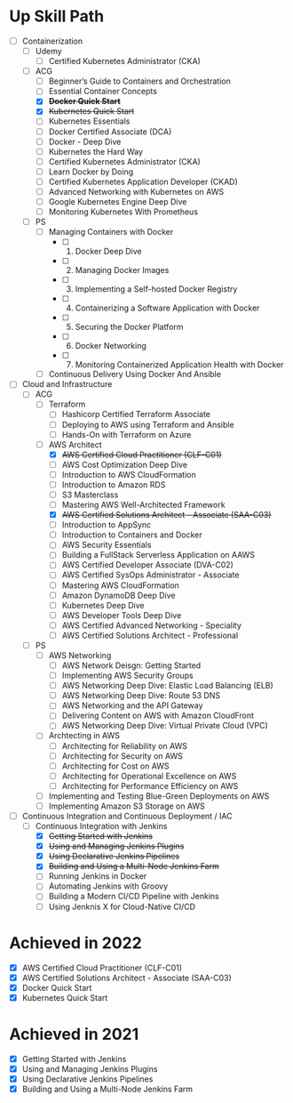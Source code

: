 # Up Skill Path
- [ ] Containerization
	- [ ] Udemy
		- [ ] Certified Kubernetes Administrator (CKA)
	- [ ] ACG
		- [ ] Beginner’s Guide to Containers and Orchestration
		- [ ] Essential Container Concepts
		- [x] **~~Docker Quick Start~~**
		- [x] ~~Kubernetes Quick Start~~
		- [ ] Kubernetes Essentials
		- [ ] Docker Certified Associate (DCA)
		- [ ] Docker - Deep Dive
		- [ ] Kubernetes the Hard Way
		- [ ] Certified Kubernetes Administrator (CKA)
		- [ ] Learn Docker by Doing
		- [ ] Certified Kubernetes Application Developer (CKAD)
		- [ ] Advanced Networking with Kubernetes on AWS
		- [ ] Google Kubernetes Engine Deep Dive
		- [ ] Monitoring Kubernetes With Prometheus

	- [ ] PS
		- [ ] Managing Containers with Docker
			- [ ] 01. Docker Deep Dive
			- [ ] 02. Managing Docker Images
			- [ ] 03. Implementing a Self-hosted Docker Registry
			- [ ] 04. Containerizing a Software Application with Docker
			- [ ] 05. Securing the Docker Platform
			- [ ] 06. Docker Networking
			- [ ] 07. Monitoring Containerized Application Health with Docker
		- [ ] Continuous Delivery Using Docker And Ansible
- [ ] Cloud and Infrastructure
	- [ ] ACG
		- [ ] Terraform
			- [ ] Hashicorp Certified Terraform Associate
			- [ ] Deploying to AWS using Terraform and Ansible
			- [ ] Hands-On with Terraform on Azure
		- [ ] AWS Architect
			- [x] ~~AWS Certified Cloud Practitioner (CLF-C01)~~
			- [ ] AWS Cost Optimization Deep Dive
			- [ ] Introduction to AWS CloudFormation
			- [ ] Introduction to Amazon RDS
			- [ ] S3 Masterclass
			- [ ] Mastering AWS Well-Architected Framework
			- [x] ~~AWS Certified Solutions Architect - Associate (SAA-C03)~~
			- [ ] Introduction to AppSync
			- [ ] Introduction to Containers and Docker
			- [ ] AWS Security Essentials
			- [ ] Building a FullStack Serverless Application on AAWS
			- [ ] AWS Certified Developer Associate (DVA-C02)
			- [ ] AWS Certified SysOps Administrator - Associate
			- [ ] Mastering AWS CloudFormation
			- [ ] Amazon DynamoDB Deep Dive
			- [ ] Kubernetes Deep Dive
			- [ ] AWS Developer Tools Deep Dive
			- [ ] AWS Certified Advanced Networking - Speciality
			- [ ] AWS Certified Solutions Architect - Professional
	- [ ] PS
		- [ ] AWS Networking
			- [ ] AWS Network Deisgn: Getting Started
			- [ ] Implementing AWS Security Groups
			- [ ] AWS Networking Deep Dive: Elastic Load Balancing (ELB)
			- [ ] AWS Networking Deep Dive: Route 53 DNS
			- [ ] AWS Networking and the API Gateway
			- [ ] Delivering Content on AWS with Amazon CloudFront
			- [ ] AWS Networking Deep Dive: Virtual Private Cloud (VPC)
		- [ ] Archtecting in AWS
			- [ ] Architecting for Reliability on AWS
			- [ ] Architecting for Security on AWS
			- [ ] Architecting for Cost on AWS
			- [ ] Architecting for Operational Excellence on AWS
			- [ ] Architecting for Performance Efficiency on AWS
		- [ ] Implementing and Testing Blue-Green Deployments on AWS
		- [ ] Implementing Amazon S3 Storage on AWS
- [ ] Continuous Integration and Continuous Deployment / IAC
	- [ ] Continuous Integration with Jenkins
		- [x] ~~Getting Started with Jenkins~~
		- [x] ~~Using and Managing Jenkins Plugins~~
		- [x] ~~Using Declarative Jenkins Pipelines~~
		- [x] ~~Building and Using a Multi-Node Jenkins Farm~~
		- [ ] Running Jenkins in Docker
		- [ ] Automating Jenkins with Groovy
		- [ ] Building a Modern CI/CD Pipeline with Jenkins
		- [ ] Using Jenknis X for Cloud-Native CI/CD

# Achieved in 2022
- [x] AWS Certified Cloud Practitioner (CLF-C01)
- [x] AWS Certified Solutions Architect - Associate (SAA-C03)
- [x] Docker Quick Start
- [x] Kubernetes Quick Start

# Achieved in 2021
- [x] Getting Started with Jenkins
- [x] Using and Managing Jenkins Plugins
- [x] Using Declarative Jenkins Pipelines
- [x] Building and Using a Multi-Node Jenkins Farm